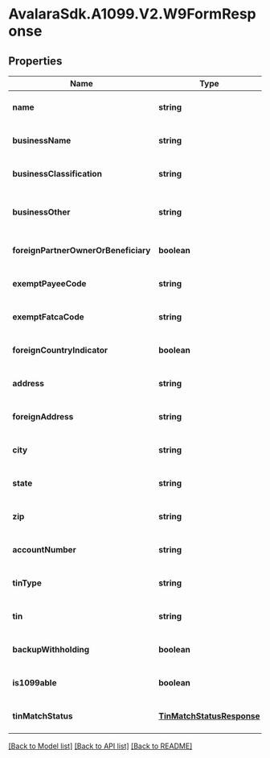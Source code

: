 # AvalaraSdk.A1099.V2.W9FormResponse

## Properties

Name | Type | Description | Notes
------------ | ------------- | ------------- | -------------
**name** | **string** | The name of the individual or entity associated with the form. | [optional] [default to undefined]
**businessName** | **string** | The name of the business associated with the form. | [optional] [default to undefined]
**businessClassification** | **string** | The classification of the business. | [optional] [default to undefined]
**businessOther** | **string** | The classification description when \&quot;businessClassification\&quot; is \&quot;Other\&quot;. | [optional] [default to undefined]
**foreignPartnerOwnerOrBeneficiary** | **boolean** | Indicates whether the individual is a foreign partner, owner, or beneficiary. | [optional] [default to undefined]
**exemptPayeeCode** | **string** | The exempt payee code. | [optional] [default to undefined]
**exemptFatcaCode** | **string** | The exemption from FATCA reporting code. | [optional] [default to undefined]
**foreignCountryIndicator** | **boolean** | Indicates whether the individual or entity is in a foreign country. | [optional] [default to undefined]
**address** | **string** | The address of the individual or entity. | [optional] [default to undefined]
**foreignAddress** | **string** | The foreign address of the individual or entity. | [optional] [default to undefined]
**city** | **string** | The city of the address. | [optional] [default to undefined]
**state** | **string** | The state of the address. | [optional] [default to undefined]
**zip** | **string** | The ZIP code of the address. | [optional] [default to undefined]
**accountNumber** | **string** | The account number associated with the form. | [optional] [default to undefined]
**tinType** | **string** | The type of TIN provided. | [optional] [default to undefined]
**tin** | **string** | The taxpayer identification number (TIN). | [optional] [default to undefined]
**backupWithholding** | **boolean** | Indicates whether backup withholding applies. | [optional] [default to undefined]
**is1099able** | **boolean** | Indicates whether the individual or entity should be issued a 1099 form. | [optional] [default to undefined]
**tinMatchStatus** | [**TinMatchStatusResponse**](TinMatchStatusResponse.md) | The TIN Match status from IRS. | [optional] [default to undefined]

[[Back to Model list]](../../../README.md#documentation-for-models) [[Back to API list]](../../../README.md#documentation-for-api-endpoints) [[Back to README]](../../../README.md)

